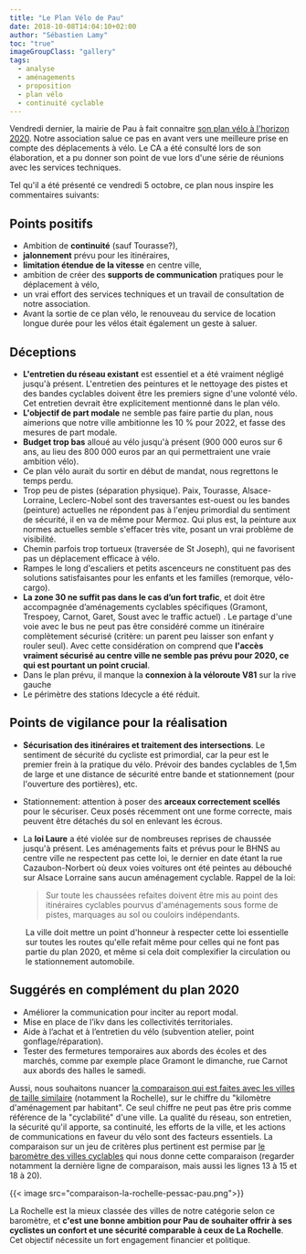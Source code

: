 ```yaml
---
title: "Le Plan Vélo de Pau"
date: 2018-10-08T14:04:10+02:00
author: "Sébastien Lamy"
toc: "true"
imageGroupClass: "gallery"
tags:
  - analyse
  - aménagements
  - proposition
  - plan vélo
  - continuité cyclable
---
```


Vendredi dernier, la mairie de Pau à fait connaitre [son plan vélo à l'horizon
2020][]. Notre association salue ce pas en avant vers une meilleure prise
en compte des déplacements à vélo. Le CA a été consulté lors de son élaboration,
et a pu donner son point de vue lors d'une série de réunions avec les services
techniques.

Tel qu'il a été présenté ce vendredi 5 octobre, ce plan nous inspire les 
commentaires suivants:

## Points positifs

* Ambition de **continuité** (sauf Tourasse?),
* **jalonnement** prévu pour les itinéraires,
* **limitation étendue de la vitesse** en centre ville,
* ambition de créer des **supports de communication** pratiques pour le déplacement 
  à vélo,
* un vrai effort des services techniques et un travail de consultation de notre association.
* Avant la sortie de ce plan vélo, le renouveau du service de location longue 
  durée pour les vélos était également un geste à saluer.

## Déceptions

* **L'entretien du réseau existant** est essentiel et a été vraiment négligé 
  jusqu'à présent. L'entretien des peintures et le nettoyage des pistes et des 
  bandes cyclables doivent être les premiers signe d'une volonté vélo. Cet 
  entretien devrait être explicitement mentionné dans le plan vélo.
* **L'objectif de part modale** ne semble pas faire partie du plan, nous aimerions 
  que notre ville ambitionne les 10 % pour 2022, et fasse des mesures de part 
  modale. 
* **Budget trop bas** alloué au vélo jusqu'à présent (900 000 euros sur 6 ans, au 
  lieu des 800 000 euros par an qui permettraient une vraie ambition vélo).
* Ce plan vélo aurait du sortir en début de mandat, nous regrettons le temps perdu.
* Trop peu de pistes (séparation physique). Paix, Tourasse, Alsace-Lorraine, 
  Leclerc-Nobel sont des traversantes est-ouest ou les bandes (peinture) 
  actuelles ne répondent pas à l'enjeu primordial du sentiment de sécurité, il en
  va de même pour Mermoz. Qui plus est, la peinture aux normes actuelles semble 
  s'effacer très vite, posant un vrai problème de visibilité.
* Chemin parfois trop tortueux (traversée de St Joseph), qui ne favorisent pas
  un déplacement efficace à vélo.
* Rampes le long d'escaliers et petits ascenceurs ne constituent pas des 
  solutions satisfaisantes pour les enfants et les familles (remorque, 
  vélo-cargo).
* **La zone 30 ne suffit pas dans le cas d’un fort trafic**, et doit être 
  accompagnée d’aménagements cyclables spécifiques (Gramont, Trespoey, Carnot, 
  Garet, Soust avec le traffic actuel) . Le partage d'une voie avec le bus ne 
  peut pas être considéré comme un itinéraire complètement sécurisé (critère: un 
  parent peu laisser son enfant y rouler seul). Avec cette considération on 
  comprend que **l'accès vraiment sécurisé au centre ville ne semble pas prévu pour
  2020, ce qui est pourtant un point crucial**.
* Dans le plan prévu, il manque la **connexion à la véloroute V81** sur la rive gauche
* Le périmètre des stations Idecycle a été réduit.
  

  
## Points de vigilance pour la réalisation

* **Sécurisation des itinéraires et traitement des intersections**. Le sentiment de
  sécurité du cycliste est primordial, car la peur est le premier frein à la 
  pratique du vélo. Prévoir des bandes cyclables de 1,5m de large et une distance 
  de sécurité entre bande et stationnement (pour l'ouverture des portières), etc.
* Stationnement: attention à poser des **arceaux correctement scellés** pour le 
  sécuriser. Ceux posés récemment ont une forme correcte, mais peuvent être 
  détachés du sol en enlevant les écrous.
* La **loi Laure** a été violée sur de nombreuses reprises de chaussée jusqu'à 
  présent. Les aménagements faits et prévus pour le BHNS au centre ville ne 
  respectent pas cette loi, le dernier en date étant la rue Cazaubon-Norbert où 
  deux voies voitures ont été peintes au débouché sur Alsace Lorraine sans aucun 
  aménagement cyclable. Rappel de la loi:
  
  > Sur toute les chaussées refaites doivent être mis au point des itinéraires 
  > cyclables pourvus d'aménagements sous forme de pistes, marquages au sol ou 
  > couloirs indépendants.
  
<p style="padding-left: 2em;"> 
  La ville doit mettre un point d'honneur à respecter cette loi essentielle sur
  toutes les routes qu'elle refait même pour celles qui ne font pas partie du 
  plan 2020, et même si cela doit complexifier la circulation ou le 
  stationnement automobile.</p>
  
## Suggérés en complément du plan 2020

* Améliorer la communication pour inciter au report modal.
* Mise en place de l’ikv dans les collectivités territoriales.
* Aide à l’achat et à l’entretien du vélo (subvention atelier, point gonflage/réparation).
* Tester des fermetures temporaires aux abords des écoles et des marchés, comme
  par exemple place Gramont le dimanche, rue Carnot aux abords des halles le 
  samedi. 
  
 
Aussi, nous souhaitons nuancer [la comparaison qui est faites avec les villes de
taille similaire][] (notamment la Rochelle), sur le chiffre du "kilomètre 
d'aménagement par habitant". Ce seul chiffre ne peut pas être pris comme référence
de la "cyclabilité" d'une ville. La qualité du réseau, son entretien, la sécurité 
qu'il apporte, sa continuité, les efforts de la ville, et les actions de 
communications en faveur du vélo sont des facteurs essentiels. La comparaison 
sur un jeu de critères plus pertinent est permise par [le baromètre des villes 
cyclables] qui nous donne cette comparaison (regarder notamment la dernière 
ligne de comparaison, mais aussi les lignes 13 à 15 et 18  à 20).

<div class="gallery">{{< image src="comparaison-la-rochelle-pessac-pau.png">}}</div>

La Rochelle est la mieux classée des villes de notre catégorie selon ce 
baromètre, et **c'est une bonne ambition pour Pau de souhaiter offrir à ses 
cyclistes un confort et une sécurité comparable à ceux de La Rochelle**. Cet 
objectif nécessite un fort engagement financier et politique.



[son plan vélo à l'horizon 2020]: http://www.pau.fr/2306-plan-velo.htm
[la comparaison qui est faites avec les villes de taille similaire]: http://www.pau.fr/2315-les-realisations.htm
[le baromètre des villes cyclables]: https://www.parlons-velo.fr/barometre-villes-cyclables